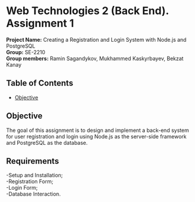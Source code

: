 # Web Technologies 2 (Back End). Assignment 1
**Project Name:** Creating a Registration and Login System with Node.js and PostgreSQL  
**Group:** SE-2210  
**Group members:** Ramin Sagandykov, Mukhammed Kaskyrbayev, Bekzat Kanay
## Table of Contents
- [Objective](#objective)

## Objective
The goal of this assignment is to design and implement a back-end system for user registration and login using Node.js as the server-side framework and PostgreSQL as the database.
## Requirements
-Setup and Installation;
<br>-Registration Form;
<br>-Login Form;
<br>-Database Interaction.

